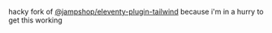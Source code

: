 hacky fork of [@jampshop/eleventy-plugin-tailwind](https://github.com/jamshop/eleventy-plugin-tailwind) because i'm in a hurry to get this working
